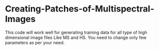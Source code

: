 # Creating-Patches-of-Multispectral-Images
This code will work well for generating training data for all type of high dimensional image files Like MS and HS.
 You need to change only few parameters as per your need.
